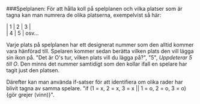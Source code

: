 ###Spelplanen:
För att hålla koll på spelplanen och vilka platser som är tagna kan man numrera de olika platserna, exempelvist så här:

| 1 | 2 | 3 |\
| 4 | 5 | osv...

Varje plats på spelplanen har ett designerat nummer som den alltid kommer vara hänförad till. Spelaren kommer sedan berätta vilken plats den vill lägga sin ikon på. "Det är O's tur, vilken plats vill du lägga på?", "5", *Uppdeterar 5 till O*. Den minns det nummer samtidigt som den kollar ifall en spelare har tagit just den platsen. 

Därefter kan man använda if-satser för att identifiera om olika rader har blivit tagna av samma spelare. "if (1 = x, 2 = x, 3 = x || 1 = o, 2 = o, 3 = o) {gör grejer (vinn)}".
